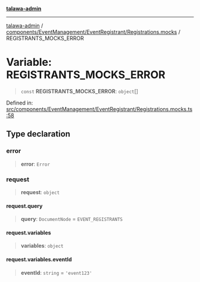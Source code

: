 [**talawa-admin**](../../../../../README.md)

***

[talawa-admin](../../../../../modules.md) / [components/EventManagement/EventRegistrant/Registrations.mocks](../README.md) / REGISTRANTS\_MOCKS\_ERROR

# Variable: REGISTRANTS\_MOCKS\_ERROR

> `const` **REGISTRANTS\_MOCKS\_ERROR**: `object`[]

Defined in: [src/components/EventManagement/EventRegistrant/Registrations.mocks.ts:58](https://github.com/bint-Eve/talawa-admin/blob/e05e1a03180dbbfc7ba850102958ea6b6cd4b01e/src/components/EventManagement/EventRegistrant/Registrations.mocks.ts#L58)

## Type declaration

### error

> **error**: `Error`

### request

> **request**: `object`

#### request.query

> **query**: `DocumentNode` = `EVENT_REGISTRANTS`

#### request.variables

> **variables**: `object`

#### request.variables.eventId

> **eventId**: `string` = `'event123'`
